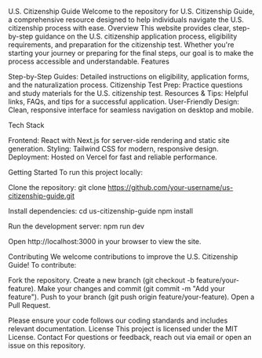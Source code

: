 U.S. Citizenship Guide
Welcome to the repository for U.S. Citizenship Guide, a comprehensive resource designed to help individuals navigate the U.S. citizenship process with ease.
Overview
This website provides clear, step-by-step guidance on the U.S. citizenship application process, eligibility requirements, and preparation for the citizenship test. Whether you're starting your journey or preparing for the final steps, our goal is to make the process accessible and understandable.
Features

Step-by-Step Guides: Detailed instructions on eligibility, application forms, and the naturalization process.
Citizenship Test Prep: Practice questions and study materials for the U.S. citizenship test.
Resources & Tips: Helpful links, FAQs, and tips for a successful application.
User-Friendly Design: Clean, responsive interface for seamless navigation on desktop and mobile.

Tech Stack

Frontend: React with Next.js for server-side rendering and static site generation.
Styling: Tailwind CSS for modern, responsive design.
Deployment: Hosted on Vercel for fast and reliable performance.

Getting Started
To run this project locally:

Clone the repository:
git clone https://github.com/your-username/us-citizenship-guide.git


Install dependencies:
cd us-citizenship-guide
npm install


Run the development server:
npm run dev


Open http://localhost:3000 in your browser to view the site.


Contributing
We welcome contributions to improve the U.S. Citizenship Guide! To contribute:

Fork the repository.
Create a new branch (git checkout -b feature/your-feature).
Make your changes and commit (git commit -m "Add your feature").
Push to your branch (git push origin feature/your-feature).
Open a Pull Request.

Please ensure your code follows our coding standards and includes relevant documentation.
License
This project is licensed under the MIT License.
Contact
For questions or feedback, reach out via email or open an issue on this repository.
